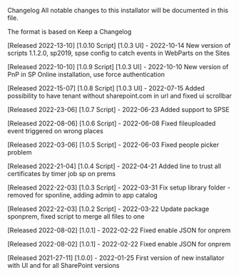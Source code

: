 Changelog All notable changes to this installator will be documented in this file.

The format is based on Keep a Changelog


[Released 2022-13-10] [1.0.10 Script] [1.0.3 UI] - 2022-10-14 New version of scripts 1.1.2.0, sp2019, spse config to catch events in WebParts on the Sites

[Released 2022-10-10] [1.0.9 Script] [1.0.3 UI] - 2022-10-10 New version of PnP in SP Online installation, use force authentication

[Released 2022-15-07] [1.0.8 Script] [1.0.3 UI] - 2022-07-15 Added possibility to have tenant without sharepoint.com in url and fixed ui scrollbar

[Released 2022-23-06] [1.0.7 Script] - 2022-06-23 Added support to SPSE

[Released 2022-08-06] [1.0.6 Script] - 2022-06-08 Fixed fileuploaded event triggered on wrong places

[Released 2022-03-06] [1.0.5 Script] - 2022-06-03 Fixed people picker problem

[Released 2022-21-04] [1.0.4 Script] - 2022-04-21 Added line to trust all certificates by timer job sp on prems

[Released 2022-22-03] [1.0.3 Script] - 2022-03-31 Fix setup library folder - removed for sponline, adding admin to app catalog

[Released 2022-22-03] [1.0.2 Script] - 2022-03-22 Update package sponprem, fixed script to merge all files to one

[Released 2022-08-02] [1.0.1] - 2022-02-22 Fixed enable JSON for onprem

[Released 2022-08-02] [1.0.1] - 2022-02-22 Fixed enable JSON for onprem

[Released 2021-27-11] [1.0.0] - 2022-01-25 First version of new installator with UI and for all SharePoint versions
